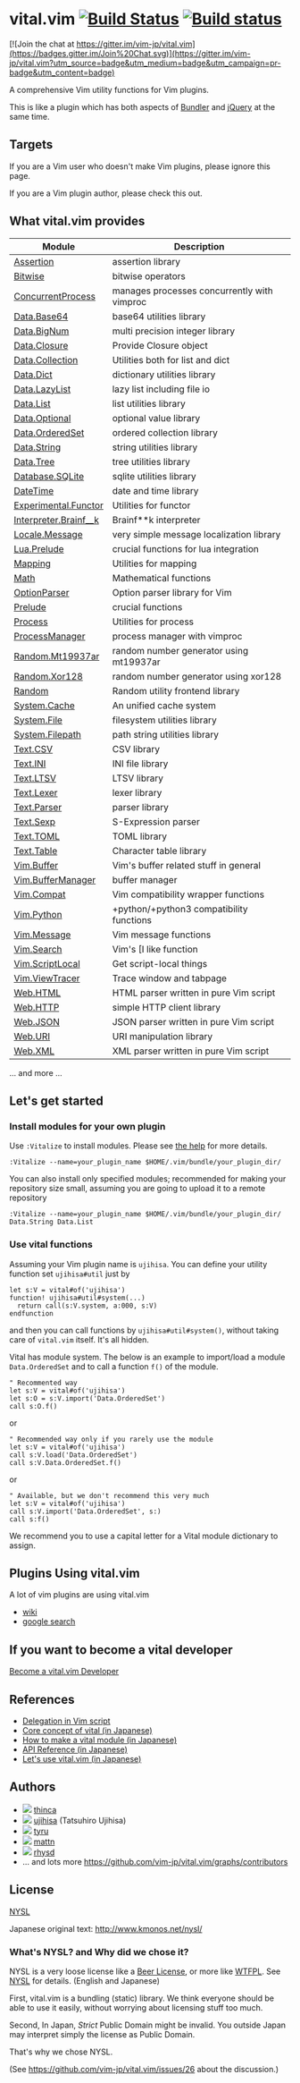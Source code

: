 # vital.vim [![Build Status](https://travis-ci.org/vim-jp/vital.vim.svg?branch=master)](https://travis-ci.org/vim-jp/vital.vim) [![Build status](https://ci.appveyor.com/api/projects/status/078w3wc2eocwa558/branch/master?svg=true)](https://ci.appveyor.com/project/vim-jp/vital-vim/branch/master)

[![Join the chat at https://gitter.im/vim-jp/vital.vim](https://badges.gitter.im/Join%20Chat.svg)](https://gitter.im/vim-jp/vital.vim?utm_source=badge&utm_medium=badge&utm_campaign=pr-badge&utm_content=badge)

A comprehensive Vim utility functions for Vim plugins.

This is like a plugin which has both aspects of
[Bundler](http://gembundler.com/) and [jQuery](http://jquery.com/) at the same
time.

## Targets

If you are a Vim user who doesn't make Vim plugins, please ignore this page.

If you are a Vim plugin author, please check this out.

## What vital.vim provides

Module						 | Description
------------------------------------------------ | ------------------------------
[Assertion](doc/vital-assertion.txt)		 | assertion library
[Bitwise](doc/vital-bitwise.txt)		 | bitwise operators
[ConcurrentProcess](doc/vital-concurrent_process.txt)	 | manages processes concurrently with vimproc
[Data.Base64](doc/vital-data-base64.txt)	 | base64 utilities library
[Data.BigNum](doc/vital-data-bignum.txt)	 | multi precision integer library
[Data.Closure](doc/vital-data-closure.txt)	 | Provide Closure object
[Data.Collection](doc/vital-data-collection.txt) | Utilities both for list and dict
[Data.Dict](doc/vital-data-dict.txt)		 | dictionary utilities library
[Data.LazyList](doc/vital-data-lazylist.txt)	 | lazy list including file io
[Data.List](doc/vital-data-list.txt)		 | list utilities library
[Data.Optional](doc/vital-data-optional.txt)	 | optional value library
[Data.OrderedSet](doc/vital-data-ordered_set.txt)| ordered collection library
[Data.String](doc/vital-data-string.txt)	 | string utilities library
[Data.Tree](doc/vital-data-tree.txt)		 | tree utilities library
[Database.SQLite](doc/vital-database-sqlite.txt) | sqlite utilities library
[DateTime](doc/vital-date_time.txt)		 | date and time library
[Experimental.Functor](doc/vital-experimental-functor.txt) | Utilities for functor
[Interpreter.Brainf__k](doc/vital-interpreter-brainf__k.txt) | Brainf\*\*k interpreter
[Locale.Message](doc/vital-locale-message.txt)	 | very simple message localization library
[Lua.Prelude](doc/vital-lua-prelude.txt)	 | crucial functions for lua integration
[Mapping](doc/vital-mapping.txt)		 | Utilities for mapping
[Math](doc/vital-math.txt)			 | Mathematical functions
[OptionParser](doc/vital-option_parser.txt)	 | Option parser library for Vim
[Prelude](doc/vital-prelude.txt)		 | crucial functions
[Process](doc/vital-process.txt)		 | Utilities for process
[ProcessManager](doc/vital-process_manager.txt)  | process manager with vimproc
[Random.Mt19937ar](doc/vital-random-mt19937ar.txt)| random number generator using mt19937ar
[Random.Xor128](doc/vital-random-xor128.txt)	 | random number generator using xor128
[Random](doc/vital-random.txt)			 | Random utility frontend library
[System.Cache](doc/vital-system-cache.txt)	 | An unified cache system
[System.File](doc/vital-system-file.txt)	 | filesystem utilities library
[System.Filepath](doc/vital-system-filepath.txt) | path string utilities library
[Text.CSV](doc/vital-text-csv.txt)		 | CSV library
[Text.INI](doc/vital-text-ini.txt)		 | INI file library
[Text.LTSV](doc/vital-text-ltsv.txt)		 | LTSV library
[Text.Lexer](doc/vital-text-lexer.txt)		 | lexer library
[Text.Parser](doc/vital-text-parser.txt)	 | parser library
[Text.Sexp](doc/vital-text-sexp.txt)	         | S-Expression parser
[Text.TOML](doc/vital-text-toml.txt)		 | TOML library
[Text.Table](doc/vital-text-table.txt)		 | Character table library
[Vim.Buffer](doc/vital-vim-buffer.txt)		 | Vim's buffer related stuff in general
[Vim.BufferManager](doc/vital-vim-buffer_manager.txt)  | buffer manager
[Vim.Compat](doc/vital-vim-compat.txt)		 | Vim compatibility wrapper functions
[Vim.Python](doc/vital-vim-python.txt)		 | +python/+python3 compatibility functions
[Vim.Message](doc/vital-vim-message.txt)	 | Vim message functions
[Vim.Search](doc/vital-vim-search.txt)		 | Vim's [I like function
[Vim.ScriptLocal](doc/vital-vim-script_local.txt) | Get script-local things
[Vim.ViewTracer](doc/vital-vim-view_tracer.txt) | Trace window and tabpage
[Web.HTML](doc/vital-web-html.txt)		 | HTML parser written in pure Vim script
[Web.HTTP](doc/vital-web-http.txt)		 | simple HTTP client library
[Web.JSON](doc/vital-web-json.txt)		 | JSON parser written in pure Vim script
[Web.URI](doc/vital-web-uri.txt)		 | URI manipulation library
[Web.XML](doc/vital-web-xml.txt)		 | XML parser written in pure Vim script

... and more ...


## Let's get started

### Install modules for your own plugin

Use `:Vitalize` to install modules.
Please see [the help](doc/vitalizer.txt) for more details.

```vim
:Vitalize --name=your_plugin_name $HOME/.vim/bundle/your_plugin_dir/
```

You can also install only specified modules; recommended for making your
repository size small, assuming you are going to upload it to a remote
repository

```vim
:Vitalize --name=your_plugin_name $HOME/.vim/bundle/your_plugin_dir/ Data.String Data.List
```

### Use vital functions

Assuming your Vim plugin name is `ujihisa`. You can define your utility
function set `ujihisa#util` just by

```vim
let s:V = vital#of('ujihisa')
function! ujihisa#util#system(...)
  return call(s:V.system, a:000, s:V)
endfunction
```

and then you can call functions by `ujihisa#util#system()`, without taking care
of `vital.vim` itself. It's all hidden.

Vital has module system. The below is an example to import/load a module
`Data.OrderedSet` and to call a function `f()` of the module.

```vim
" Recommented way
let s:V = vital#of('ujihisa')
let s:O = s:V.import('Data.OrderedSet')
call s:O.f()
```

or

```vim
" Recommended way only if you rarely use the module
let s:V = vital#of('ujihisa')
call s:V.load('Data.OrderedSet')
call s:V.Data.OrderedSet.f()
```

or

```vim
" Available, but we don't recommend this very much
let s:V = vital#of('ujihisa')
call s:V.import('Data.OrderedSet', s:)
call s:f()
```

We recommend you to use a capital letter for a Vital module dictionary to assign.

## Plugins Using vital.vim
A lot of vim plugins are using vital.vim
  - [wiki](https://github.com/vim-jp/vital.vim/wiki#plugins-that-use-vitalvim)
  - [google search](https://www.google.co.jp/search?q=filetype%3Avital%20site%3Ahttps%3A%2F%2Fgithub.com)

## If you want to become a vital developer

[Become a vital.vim Developer](https://github.com/vim-jp/vital.vim/wiki/Become-a-vital.vim-Developer)

## References

* [Delegation in Vim script](http://ujihisa.blogspot.com/2011/02/delegation-in-vim-script.html)
* [Core concept of vital (in Japanese)](http://d.hatena.ne.jp/thinca/20110310/1299768323)
* [How to make a vital module (in Japanese)](http://d.hatena.ne.jp/thinca/20110311/1299769233)
* [API Reference (in Japanese)](http://d.hatena.ne.jp/kanno_kanno/20120107/1325949855)
* [Let's use vital.vim (in Japanese)](http://qiita.com/rbtnn/items/deb569ebc94d5172a5e5)

## Authors

* ![](https://secure.gravatar.com/avatar/3b83f8f7a25019f3ee01791df024bf3c)
  [thinca](http://github.com/thinca)
* ![](https://secure.gravatar.com/avatar/d9d0ceb387e3b6de5c4562af78e8a910)
  [ujihisa](http://github.com/ujihisa) (Tatsuhiro Ujihisa)
* ![](https://secure.gravatar.com/avatar/5fdf83c448b8503add52517c7de0e3cc)
  [tyru](http://github.com/tyru)
* ![](https://secure.gravatar.com/avatar/1ba93fd9e39ebf48777f217c38e768fd)
  [mattn](http://github.com/mattn)
* ![](https://avatars2.githubusercontent.com/u/823277?v=3&s=80)
  [rhysd](https://github.com/rhysd)
* ... and lots more <https://github.com/vim-jp/vital.vim/graphs/contributors>

## License

[NYSL](http://www.kmonos.net/nysl/index.en.html)

Japanese original text: <http://www.kmonos.net/nysl/>

### What's NYSL? and Why did we chose it?

NYSL is a very loose license like a [Beer License](http://en.wikipedia.org/wiki/Beerware), or more like [WTFPL](http://en.wikipedia.org/wiki/WTFPL).
See [NYSL](http://www.kmonos.net/nysl/NYSL.TXT) for details.  (English and Japanese)

First, vital.vim is a bundling (static) library.
We think everyone should be able to use it easily, without worrying about
licensing stuff too much.

Second, In Japan, *Strict* Public Domain might be invalid.
You outside Japan may interpret simply the license as Public Domain.

That's why we chose NYSL.

(See <https://github.com/vim-jp/vital.vim/issues/26> about the discussion.)
